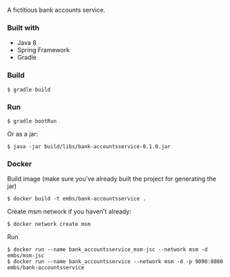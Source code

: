 A fictitious bank accounts service.

### Built with

- Java 8
- Spring Framework
- Gradle

### Build

    $ gradle build

### Run

    $ gradle bootRun

Or as a jar:

    $ java -jar build/libs/bank-accountsservice-0.1.0.jar

### Docker

Build image (make sure you've already built the project for generating the jar)

    $ docker build -t embs/bank-accountsservice .

Create msm network if you haven't already:

    $ docker network create msm

Run

    $ docker run --name bank_accountsservice_msm-jsc --network msm -d embs/msm-jsc
    $ docker run --name bank_accountsservice --network msm -d -p 9090:8080 embs/bank-accountsservice
